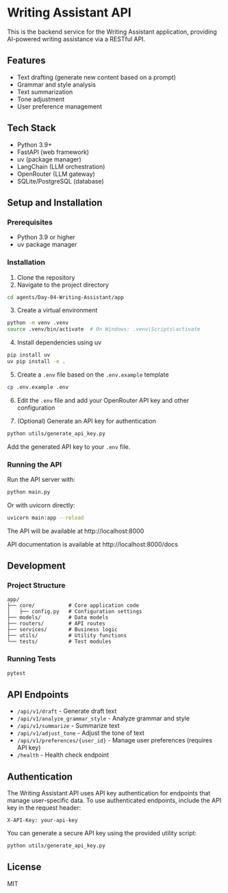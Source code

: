 # Writing Assistant API

This is the backend service for the Writing Assistant application, providing AI-powered writing assistance via a RESTful API.

## Features

- Text drafting (generate new content based on a prompt)
- Grammar and style analysis
- Text summarization
- Tone adjustment
- User preference management

## Tech Stack

- Python 3.9+
- FastAPI (web framework)
- uv (package manager)
- LangChain (LLM orchestration)
- OpenRouter (LLM gateway)
- SQLite/PostgreSQL (database)

## Setup and Installation

### Prerequisites

- Python 3.9 or higher
- uv package manager

### Installation

1. Clone the repository
2. Navigate to the project directory

```bash
cd agents/Day-04-Writing-Assistant/app
```

3. Create a virtual environment

```bash
python -m venv .venv
source .venv/bin/activate  # On Windows: .venv\Scripts\activate
```

4. Install dependencies using uv

```bash
pip install uv
uv pip install -e .
```

5. Create a `.env` file based on the `.env.example` template

```bash
cp .env.example .env
```

6. Edit the `.env` file and add your OpenRouter API key and other configuration

7. (Optional) Generate an API key for authentication

```bash
python utils/generate_api_key.py
```

Add the generated API key to your `.env` file.

### Running the API

Run the API server with:

```bash
python main.py
```

Or with uvicorn directly:

```bash
uvicorn main:app --reload
```

The API will be available at http://localhost:8000

API documentation is available at http://localhost:8000/docs

## Development

### Project Structure

```
app/
├── core/           # Core application code
│   ├── config.py   # Configuration settings
├── models/         # Data models
├── routers/        # API routes
├── services/       # Business logic
├── utils/          # Utility functions
└── tests/          # Test modules
```

### Running Tests

```bash
pytest
```

## API Endpoints

- `/api/v1/draft` - Generate draft text
- `/api/v1/analyze_grammar_style` - Analyze grammar and style
- `/api/v1/summarize` - Summarize text
- `/api/v1/adjust_tone` - Adjust the tone of text
- `/api/v1/preferences/{user_id}` - Manage user preferences (requires API key)
- `/health` - Health check endpoint

## Authentication

The Writing Assistant API uses API key authentication for endpoints that manage user-specific data.
To use authenticated endpoints, include the API key in the request header:

```
X-API-Key: your-api-key
```

You can generate a secure API key using the provided utility script:

```bash
python utils/generate_api_key.py
```

## License

MIT